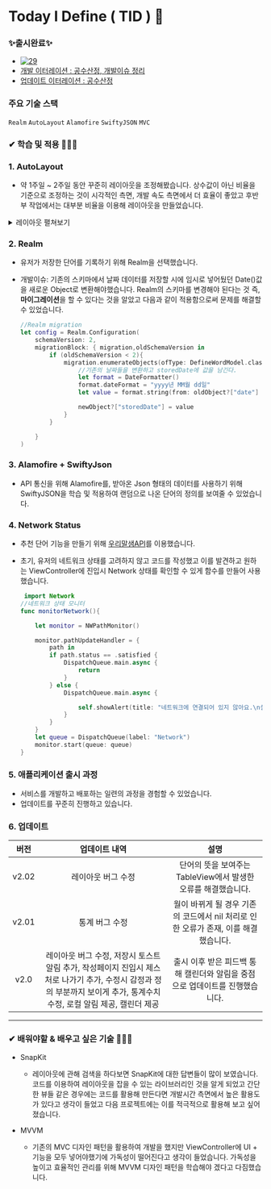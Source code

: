 # Today I Define ( TID ) 🧐  

### ✨출시완료✨ 
  * [![29](https://user-images.githubusercontent.com/53691249/153768166-1c7d7c43-0405-441e-8381-32af0273b4c4.png)](https://apps.apple.com/kr/app/%ED%8B%B0%EB%93%9C-%EB%82%98%EB%8A%94-%EC%9D%B4%EA%B1%B8-%EC%9D%B4%EB%A0%87%EA%B2%8C-%EB%B6%80%EB%A5%B4%EA%B8%B0%EB%A1%9C-%ED%96%88%EB%8B%A4/id1597847159)
  * [개발 이터레이션 : 공수산정, 개발이슈 정리](https://jasper-atom-7c6.notion.site/9becfca153ff4e00a180a0e58228ef5c)
  * [업데이트 이터레이션 : 공수산정](https://jasper-atom-7c6.notion.site/be2d3b61f3af42f48d850b9efc69dc8c)


### 주요 기술 스택
`Realm` `AutoLayout` `Alamofire` `SwiftyJSON` `MVC`

###  ✔ 학습 및 적용 🏃🏻‍♂️

### 1. AutoLayout 
  * 약 1주일 ~ 2주일 동안 꾸준히 레이아웃을 조정해봤습니다. 상수값이 아닌 비율을 기준으로 조정하는 것이 시각적인 측면, 개발 속도 측면에서 더 효율이 좋았고 후반부 작업에서는 대부분 비율을 이용해 레이아웃을 만들었습니다.

  <details>
<summary>레이아웃 펼쳐보기</summary>
<div markdown="1">
 <br></br>
 
  ![스크린샷 2022-02-14 오전 4 07 40](https://user-images.githubusercontent.com/53691249/153770662-83d5642a-b010-4039-b0c6-65f754789b59.png)
 
</div>
</details>

### 2. Realm 
  * 유저가 저장한 단어를 기록하기 위해 Realm을 선택했습니다.
  * 개발이슈: 기존의 스키마에서 날짜 데이터를 저장할 시에 임시로 넣어뒀던 Date()값을 새로운 Object로 변환해야했습니다. Realm의 스키마를 변경해야 된다는 것 즉, **마이그레이션**을 할 수 있다는 것을 알았고 다음과 같이 적용함으로써 문제를 해결할 수 있었습니다.

     ```swift
     //Realm migration
     let config = Realm.Configuration(
         schemaVersion: 2,
         migrationBlock: { migration,oldSchemaVersion in
             if (oldSchemaVersion < 2){
                 migration.enumerateObjects(ofType: DefineWordModel.className()) { oldObject, newObject in
                     //기존의 날짜들을 변환하고 storedDate에 값을 남긴다.
                     let format = DateFormatter()
                     format.dateFormat = "yyyy년 MM월 dd일"
                     let value = format.string(from: oldObject?["date"] as! Date)

                     newObject?["storedDate"] = value
                 }
             }

         }
     )
     ```
     
### 3. Alamofire + SwiftyJson
  * API 통신을 위해 Alamofire를, 받아온 Json 형태의 데이터를 사용하기 위해 SwiftyJSON을 학습 및 적용하여 랜덤으로 나온 단어의 정의를 보여줄 수 있었습니다.

### 4. Network Status
  * 추천 단어 기능을 만들기 위해 [우리말샘API](https://opendict.korean.go.kr/service/openApiInfo)를 이용했습니다. 
  * 초기, 유저의 네트워크 상태를 고려하지 않고 코드를 작성했고 이를 발견하고 원하는 ViewController에 진입시 Network 상태를 확인할 수 있게 함수를 만들어 사용했습니다.

    ```swift
     import Network
    //네트워크 상태 모니터
    func monitorNetwork(){

        let monitor = NWPathMonitor()

        monitor.pathUpdateHandler = {
            path in
            if path.status == .satisfied {
                DispatchQueue.main.async {
                    return
                }
            } else {
                DispatchQueue.main.async {

                    self.showAlert(title: "네트워크에 연결되어 있지 않아요.\n설정화면으로 이동합니다 🥲",connection: true)
                }
            }
        }
        let queue = DispatchQueue(label: "Network")
        monitor.start(queue: queue)
    }
    ```
    
### 5. 애플리케이션 출시 과정 
  * 서비스를 개발하고 배포하는 일련의 과정을 경험할 수 있었습니다.
  * 업데이트를 꾸준히 진행하고 있습니다.
  
### 6. 업데이트

  |버전|업데이트 내역|설명|
  |:---:|:---:|:---:|
  |v2.02|레이아웃 버그 수정|단어의 뜻을 보여주는 TableView에서 발생한 오류를 해결했습니다.|
  |v2.01|통계 버그 수정|월이 바뀌게 될 경우 기존의 코드에서 nil 처리로 인한 오류가 존재, 이를 해결했습니다.|
  |v2.0|레이아웃 버그 수정, 저장시 토스트 알림 추가, 작성페이지 진입시 제스처로 나가기 추가, 수정시 감정과 정의 부분까지 보이게 추가, 통계수치 수정, 로컬 알림 제공, 캘린더 제공|출시 이후 받은 피드백 통해 캘린더와 알림을 중점으로 업데이트를 진행했습니다.|
  
  ---
  
###  ✔ 배워야할 & 배우고 싶은 기술 🏃🏻‍♂
  * SnapKit
    * 레이아웃에 관해 검색을 하다보면 SnapKit에 대한 답변들이 많이 보였습니다. 코드를 이용하여 레이아웃을 잡을 수 있는 라이브러리인 것을 알게 되었고 간단한 뷰들 같은 경우에는 코드를 활용해 만든다면 개발시간 측면에서 높은 활용도가 있다고 생각이 들었고 다음 프로젝트에는 이를 적극적으로 활용해 보고 싶어졌습니다.

  * MVVM
    * 기존의 MVC 디자인 패턴을 활용하여 개발을 했지만 ViewController에 UI + 기능을 모두 넣어야했기에 가독성이 떨어진다고 생각이 들었습니다. 가독성을 높이고 효율적인 관리를 위해 MVVM 디자인 패턴을 학습해야 겠다고 다짐했습니다.


<br></br>
